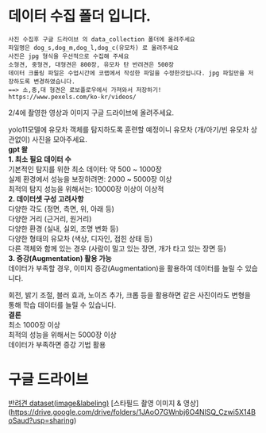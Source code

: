 # 데이터 수집 폴더 입니다.
```
사진 수집후 구글 드라이브 의 data_collection 폴더에 올려주세요
파일명은 dog_s,dog_m,dog_l,dog_c(유모차) 로 올려주세요
사진은 jpg 형식을 우선적으로 수집해 주세요
소형견, 중형견, 대형견은 800장, 유모차 탄 반려견은 500장
데이터 크롤링 파일은 수업시간에 코랩에서 작성한 파일을 수정한것입니다. jpg 파일만을 저장하도록 변경하였습니다.
==> 소,중,대 형견은 로보플로우에서 가져와서 저장하기!
https://www.pexels.com/ko-kr/videos/
```


2/4에 촬영한 영상과 이미지 구글 드라이브에 올려주세요.

yolo11모델에 유모차 객체를 탐지하도록 훈련할 예정이니 
유모차 (개/아기/빈 유모차 상관없이) 사진을 모아주세요.   
**gpt 왈**  
  **1. 최소 필요 데이터 수**  
  기본적인 탐지를 위한 최소 데이터: 약 500 ~ 1000장  
  실제 환경에서 성능을 보장하려면: 2000 ~ 5000장 이상  
  최적의 탐지 성능을 위해서는: 10000장 이상이 이상적  
  **2. 데이터셋 구성 고려사항**  
  다양한 각도 (정면, 측면, 위, 아래 등)  
  다양한 거리 (근거리, 원거리)  
  다양한 환경 (실내, 실외, 조명 변화 등)  
  다양한 형태의 유모차 (색상, 디자인, 접힌 상태 등)  
  다른 객체와 함께 있는 경우 (사람이 밀고 있는 장면, 개가 타고 있는 장면 등)  
  **3. 증강(Augmentation) 활용 가능**  
  데이터가 부족할 경우, 이미지 증강(Augmentation)을 활용하여 데이터를 늘릴 수 있습니다.    
  
  회전, 밝기 조절, 블러 효과, 노이즈 추가, 크롭 등을 활용하면 같은 사진이라도 변형을 통해 학습 데이터를 늘릴 수 있습니다.  
  **결론**  
  최소 1000장 이상  
  최적의 성능을 위해서는 5000장 이상  
  데이터가 부족하면 증강 기법 활용  

# 구글 드라이브
[반려견 dataset(image&labeling)](https://drive.google.com/drive/folders/1qY-g9MFb0RJ91T8xGppeA2bVA5sUQkCc?usp=drive_link)
[스타필드 촬영 이미지 & 영상] (https://drive.google.com/drive/folders/1JAoO7GWnbj6O4NlSQ_Czwi5X14BoSaud?usp=sharing)
